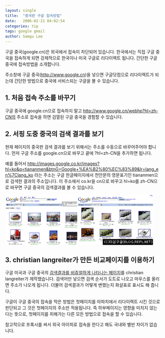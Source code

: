 ```yaml
---
layout: single
title:  "중국판 구글 접속방법"
date:   2006-02-21 04:02:54
categories: tip
tags: google gmail
author: Samgu Lee
---
```

구글 중국(google.cn)은 외국에서 접속이 차단되어 있습니다. 한국에서는 직접 구글 중국을 접속하게 되면 강제적으로 한국이나 미국 구글로 리다이렉트 됩니다. 간단한 구글 중국에 접속방법을 소개합니다.

주소창에 구글 중국(http://www.google.cn)을 넣으면 구글닷컴으로 리다이렉트가 되는데 간단한 방법으로 중국에 서비스되는 구글을 볼 수 있습니다.

## 1. 처음 접속 주소를 바꾸기

구글 중국에 google.cn으로 접속하지 말고 http://www.google.cn/webhp?hl=zh-CN의 주소로 접속을 하면 검열된 구글 중국을 경험할 수 있습니다.

## 2. 서핑 도중 중국의 검색 결과를 보기

현재 페이지의 중국판 검색 결과를 보기 위해서는 주소를 수동으로 바꾸어주어야 합니다. 먼저 구글 주소를 google.cn으로 바꾸고 끝에 ?hl=zh-CN을 추가하면 됩니다.

예를 들어서 http://images.google.co.kr/images?hl=ko&q=tiananmen&btnG=Google+%EA%B2%80%EC%83%89&lr=lang_en%7Clang_ko 라는 주소는 구글 한글페이지에서 천안문의 영문표기인 tiananmen으로 검색한 결과의 주소입니다. 이 주소에서 co.kr을 cn으로 바꾸고 hl=ko를 zh-CN으로 바꾸면 구글 중국의 검색결과를 볼 수 있습니다.

![구글 중국와 구글 한국의 검색결과 비교](/assets/how_to_google_china.jpg)

## 3. christian langreiter가 만든 비교페이지를 이용하기

구글 미국과 구글 중국의 [검색결과를 비쥬얼하게 나타나는 페이지](http://www.langreiter.com/exec/google-vs-google.html)를 christian langreiter가 제작했습니다. 검색어만 넣으면 검색 순서가 도트로 나오고 마우스를 올리면 주소가 나오게 됩니다. 더불어 검색결과가 어떻게 변했는지 화살표로 표시도 해 줍니다.

구글이 구글 중국의 접속을 막은 방법은 첫페이지를 아파치에서 리다이렉트 시킨 것으로 판단되고 그 것은 첫페이지의 주소만 적용됩니다. 즉 하부페이지는 영향을 미치지 않는다는 뜻으로, 첫페이지를 피해가는 다른 모든 방법으로 접속을 할 수 있습니다.

참고적으로 프록시를 써서 외국 아이피로 접속을 한다고 해도 국내와 별반 차이가 없습니다.
